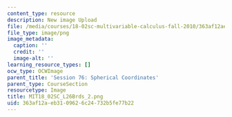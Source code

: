 ```yaml
---
content_type: resource
description: New image Upload
file: /media/courses/18-02sc-multivariable-calculus-fall-2010/363af12aeb3109626c24732b5fe77b22_MIT18_02SC_L26Brds_2.png
file_type: image/png
image_metadata:
  caption: ''
  credit: ''
  image-alt: ''
learning_resource_types: []
ocw_type: OCWImage
parent_title: 'Session 76: Spherical Coordinates'
parent_type: CourseSection
resourcetype: Image
title: MIT18_02SC_L26Brds_2.png
uid: 363af12a-eb31-0962-6c24-732b5fe77b22
---
```

